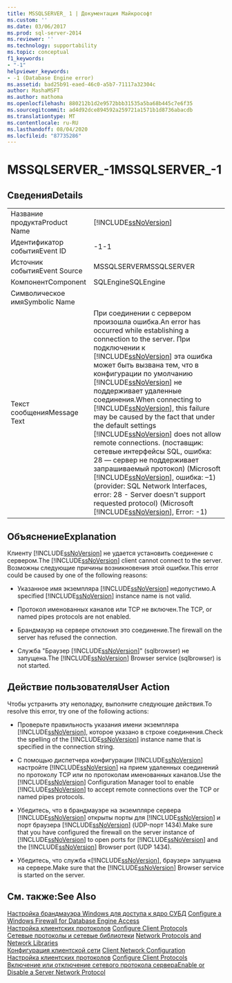 ```yaml
---
title: MSSQLSERVER_ 1 | Документация Майкрософт
ms.custom: ''
ms.date: 03/06/2017
ms.prod: sql-server-2014
ms.reviewer: ''
ms.technology: supportability
ms.topic: conceptual
f1_keywords:
- "-1"
helpviewer_keywords:
- -1 (Database Engine error)
ms.assetid: bad25b91-eaed-46c0-a5b7-71117a32304c
author: MashaMSFT
ms.author: mathoma
ms.openlocfilehash: 880212b1d2e9572bbb31535a5ba68b445c7e6f35
ms.sourcegitcommit: ad4d92dce894592a259721a1571b1d8736abacdb
ms.translationtype: MT
ms.contentlocale: ru-RU
ms.lasthandoff: 08/04/2020
ms.locfileid: "87735286"
---
```

# <a name="mssqlserver_-1"></a><span data-ttu-id="6728a-102">MSSQLSERVER_-1</span><span class="sxs-lookup"><span data-stu-id="6728a-102">MSSQLSERVER_-1</span></span>
    
## <a name="details"></a><span data-ttu-id="6728a-103">Сведения</span><span class="sxs-lookup"><span data-stu-id="6728a-103">Details</span></span>  
  
|||  
|-|-|  
|<span data-ttu-id="6728a-104">Название продукта</span><span class="sxs-lookup"><span data-stu-id="6728a-104">Product Name</span></span>|[!INCLUDE[ssNoVersion](../../includes/ssnoversion-md.md)]|  
|<span data-ttu-id="6728a-105">Идентификатор события</span><span class="sxs-lookup"><span data-stu-id="6728a-105">Event ID</span></span>|<span data-ttu-id="6728a-106">-1</span><span class="sxs-lookup"><span data-stu-id="6728a-106">-1</span></span>|  
|<span data-ttu-id="6728a-107">Источник события</span><span class="sxs-lookup"><span data-stu-id="6728a-107">Event Source</span></span>|<span data-ttu-id="6728a-108">MSSQLSERVER</span><span class="sxs-lookup"><span data-stu-id="6728a-108">MSSQLSERVER</span></span>|  
|<span data-ttu-id="6728a-109">Компонент</span><span class="sxs-lookup"><span data-stu-id="6728a-109">Component</span></span>|<span data-ttu-id="6728a-110">SQLEngine</span><span class="sxs-lookup"><span data-stu-id="6728a-110">SQLEngine</span></span>|  
|<span data-ttu-id="6728a-111">Символическое имя</span><span class="sxs-lookup"><span data-stu-id="6728a-111">Symbolic Name</span></span>||  
|<span data-ttu-id="6728a-112">Текст сообщения</span><span class="sxs-lookup"><span data-stu-id="6728a-112">Message Text</span></span>|<span data-ttu-id="6728a-113">При соединении с сервером произошла ошибка.</span><span class="sxs-lookup"><span data-stu-id="6728a-113">An error has occurred while establishing a connection to the server.</span></span>  <span data-ttu-id="6728a-114">При подключении к [!INCLUDE[ssNoVersion](../../includes/ssnoversion-md.md)] эта ошибка может быть вызвана тем, что в конфигурации по умолчанию [!INCLUDE[ssNoVersion](../../includes/ssnoversion-md.md)] не поддерживает удаленные соединения.</span><span class="sxs-lookup"><span data-stu-id="6728a-114">When connecting to [!INCLUDE[ssNoVersion](../../includes/ssnoversion-md.md)], this failure may be caused by the fact that under the default settings [!INCLUDE[ssNoVersion](../../includes/ssnoversion-md.md)] does not allow remote connections.</span></span> <span data-ttu-id="6728a-115">(поставщик: сетевые интерфейсы SQL, ошибка: 28 — сервер не поддерживает запрашиваемый протокол) (Microsoft [!INCLUDE[ssNoVersion](../../includes/ssnoversion-md.md)], ошибка: –1)</span><span class="sxs-lookup"><span data-stu-id="6728a-115">(provider: SQL Network Interfaces, error: 28 - Server doesn't support requested protocol) (Microsoft [!INCLUDE[ssNoVersion](../../includes/ssnoversion-md.md)], Error: -1)</span></span>|  
  
## <a name="explanation"></a><span data-ttu-id="6728a-116">Объяснение</span><span class="sxs-lookup"><span data-stu-id="6728a-116">Explanation</span></span>  
 <span data-ttu-id="6728a-117">Клиенту [!INCLUDE[ssNoVersion](../../includes/ssnoversion-md.md)] не удается установить соединение с сервером.</span><span class="sxs-lookup"><span data-stu-id="6728a-117">The [!INCLUDE[ssNoVersion](../../includes/ssnoversion-md.md)] client cannot connect to the server.</span></span> <span data-ttu-id="6728a-118">Возможны следующие причины возникновения этой ошибки.</span><span class="sxs-lookup"><span data-stu-id="6728a-118">This error could be caused by one of the following reasons:</span></span>  
  
-   <span data-ttu-id="6728a-119">Указанное имя экземпляра [!INCLUDE[ssNoVersion](../../includes/ssnoversion-md.md)] недопустимо.</span><span class="sxs-lookup"><span data-stu-id="6728a-119">A specified [!INCLUDE[ssNoVersion](../../includes/ssnoversion-md.md)] instance name is not valid.</span></span>  
  
-   <span data-ttu-id="6728a-120">Протокол именованных каналов или TCP не включен.</span><span class="sxs-lookup"><span data-stu-id="6728a-120">The TCP, or named pipes protocols are not enabled.</span></span>  
  
-   <span data-ttu-id="6728a-121">Брандмауэр на сервере отклонил это соединение.</span><span class="sxs-lookup"><span data-stu-id="6728a-121">The firewall on the server has refused the connection.</span></span>  
  
-   <span data-ttu-id="6728a-122">Служба "Браузер [!INCLUDE[ssNoVersion](../../includes/ssnoversion-md.md)]" (sqlbrowser) не запущена.</span><span class="sxs-lookup"><span data-stu-id="6728a-122">The [!INCLUDE[ssNoVersion](../../includes/ssnoversion-md.md)] Browser service (sqlbrowser) is not started.</span></span>  
  
## <a name="user-action"></a><span data-ttu-id="6728a-123">Действие пользователя</span><span class="sxs-lookup"><span data-stu-id="6728a-123">User Action</span></span>  
 <span data-ttu-id="6728a-124">Чтобы устранить эту неполадку, выполните следующие действия.</span><span class="sxs-lookup"><span data-stu-id="6728a-124">To resolve this error, try one of the following actions:</span></span>  
  
-   <span data-ttu-id="6728a-125">Проверьте правильность указания имени экземпляра [!INCLUDE[ssNoVersion](../../includes/ssnoversion-md.md)], которое указано в строке соединения.</span><span class="sxs-lookup"><span data-stu-id="6728a-125">Check the spelling of the [!INCLUDE[ssNoVersion](../../includes/ssnoversion-md.md)] instance name that is specified in the connection string.</span></span>  
  
-   <span data-ttu-id="6728a-126">С помощью диспетчера конфигурации [!INCLUDE[ssNoVersion](../../includes/ssnoversion-md.md)] настройте [!INCLUDE[ssNoVersion](../../includes/ssnoversion-md.md)] на прием удаленных соединений по протоколу TCP или по протоколам именованных каналов.</span><span class="sxs-lookup"><span data-stu-id="6728a-126">Use the [!INCLUDE[ssNoVersion](../../includes/ssnoversion-md.md)] Configuration Manager tool to enable [!INCLUDE[ssNoVersion](../../includes/ssnoversion-md.md)] to accept remote connections over the TCP or named pipes protocols.</span></span>  
  
-   <span data-ttu-id="6728a-127">Убедитесь, что в брандмауэре на экземпляре сервера [!INCLUDE[ssNoVersion](../../includes/ssnoversion-md.md)] открыты порты для [!INCLUDE[ssNoVersion](../../includes/ssnoversion-md.md)] и порт браузера [!INCLUDE[ssNoVersion](../../includes/ssnoversion-md.md)] (UDP-порт 1434).</span><span class="sxs-lookup"><span data-stu-id="6728a-127">Make sure that you have configured the firewall on the server instance of [!INCLUDE[ssNoVersion](../../includes/ssnoversion-md.md)] to open ports for [!INCLUDE[ssNoVersion](../../includes/ssnoversion-md.md)] and the [!INCLUDE[ssNoVersion](../../includes/ssnoversion-md.md)] Browser port (UDP 1434).</span></span>  
  
-   <span data-ttu-id="6728a-128">Убедитесь, что служба «[!INCLUDE[ssNoVersion](../../includes/ssnoversion-md.md)], браузер» запущена на сервере.</span><span class="sxs-lookup"><span data-stu-id="6728a-128">Make sure that the [!INCLUDE[ssNoVersion](../../includes/ssnoversion-md.md)] Browser service is started on the server.</span></span>  
  
## <a name="see-also"></a><span data-ttu-id="6728a-129">См. также:</span><span class="sxs-lookup"><span data-stu-id="6728a-129">See Also</span></span>  
 <span data-ttu-id="6728a-130">[Настройка брандмауэра Windows для доступа к ядро СУБД](../../database-engine/configure-windows/configure-a-windows-firewall-for-database-engine-access.md) </span><span class="sxs-lookup"><span data-stu-id="6728a-130">[Configure a Windows Firewall for Database Engine Access](../../database-engine/configure-windows/configure-a-windows-firewall-for-database-engine-access.md) </span></span>  
 <span data-ttu-id="6728a-131">[Настройка клиентских протоколов](../../database-engine/configure-windows/configure-client-protocols.md) </span><span class="sxs-lookup"><span data-stu-id="6728a-131">[Configure Client Protocols](../../database-engine/configure-windows/configure-client-protocols.md) </span></span>  
 <span data-ttu-id="6728a-132">[Сетевые протоколы и сетевые библиотеки](../../sql-server/install/network-protocols-and-network-libraries.md) </span><span class="sxs-lookup"><span data-stu-id="6728a-132">[Network Protocols and Network Libraries](../../sql-server/install/network-protocols-and-network-libraries.md) </span></span>  
 <span data-ttu-id="6728a-133">[Конфигурация клиентской сети](../../database-engine/configure-windows/client-network-configuration.md) </span><span class="sxs-lookup"><span data-stu-id="6728a-133">[Client Network Configuration](../../database-engine/configure-windows/client-network-configuration.md) </span></span>  
 <span data-ttu-id="6728a-134">[Настройка клиентских протоколов](../../database-engine/configure-windows/configure-client-protocols.md) </span><span class="sxs-lookup"><span data-stu-id="6728a-134">[Configure Client Protocols](../../database-engine/configure-windows/configure-client-protocols.md) </span></span>  
 [<span data-ttu-id="6728a-135">Включение или отключение сетевого протокола сервера</span><span class="sxs-lookup"><span data-stu-id="6728a-135">Enable or Disable a Server Network Protocol</span></span>](../../database-engine/configure-windows/enable-or-disable-a-server-network-protocol.md)  
  
  

